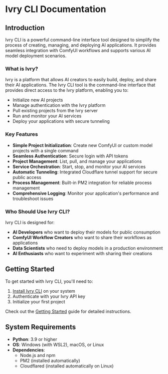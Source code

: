 # Ivry CLI Documentation

## Introduction

Ivry CLI is a powerful command-line interface tool designed to simplify the process of creating, managing, and deploying AI applications. It provides seamless integration with ComfyUI workflows and supports various AI model deployment scenarios.

### What is Ivry?

Ivry is a platform that allows AI creators to easily build, deploy, and share their AI applications. The Ivry CLI tool is the command-line interface that provides direct access to the Ivry platform, enabling you to:

- Initialize new AI projects
- Manage authentication with the Ivry platform
- Pull existing projects from the Ivry server
- Run and monitor your AI services
- Deploy your applications with secure tunneling

### Key Features

- **Simple Project Initialization**: Create new ComfyUI or custom model projects with a single command
- **Seamless Authentication**: Secure login with API tokens
- **Project Management**: List, pull, and manage your applications
- **Service Orchestration**: Start, stop, and monitor your AI services
- **Automatic Tunneling**: Integrated Cloudflare tunnel support for secure public access
- **Process Management**: Built-in PM2 integration for reliable process management
- **Comprehensive Logging**: Monitor your application's performance and troubleshoot issues

### Who Should Use Ivry CLI?

Ivry CLI is designed for:

- **AI Developers** who want to deploy their models for public consumption
- **ComfyUI Workflow Creators** who want to share their workflows as applications
- **Data Scientists** who need to deploy models in a production environment
- **AI Enthusiasts** who want to experiment with sharing their creations

## Getting Started

To get started with Ivry CLI, you'll need to:

1. [Install Ivry CLI](getting-started/installation.md) on your system
2. Authenticate with your Ivry API key
3. Initialize your first project

Check out the [Getting Started](getting-started/overview.md) guide for detailed instructions.

## System Requirements

- **Python**: 3.9 or higher
- **OS**: Windows (with WSL2), macOS, or Linux
- **Dependencies**: 
  - Node.js and npm
  - PM2 (installed automatically)
  - Cloudflared (installed automatically on Linux)